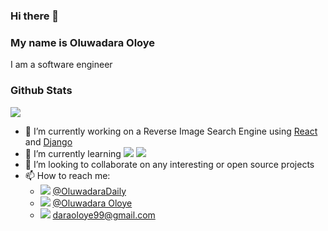 ### Hi there 👋
### My name is Oluwadara Oloye
I am a software engineer


### Github Stats
<img src="https://github-readme-stats.vercel.app/api?username=OluwadaraDaily" />

- 🔭 I’m currently working on a Reverse Image Search Engine using [React](https://github.com/OluwadaraDaily/RISE-frontend) and [Django](https://github.com/OluwadaraDaily/RISE-backend)
- 🌱 I’m currently learning <img src="https://img.shields.io/badge/Docker-2CA5E0?style=for-the-badge&logo=docker&logoColor=white" /> <img src="https://img.shields.io/badge/React-20232A?style=for-the-badge&logo=react&logoColor=61DAFB" />
- 👯 I’m looking to collaborate on any interesting or open source projects
- 📫 How to reach me:
  - <img src="https://img.shields.io/badge/Twitter-1DA1F2?style=for-the-badge&logo=twitter&logoColor=white" /> [@OluwadaraDaily](https://twitter.com/OluwadaraDaily)
  - <img src="https://img.shields.io/badge/LinkedIn-0077B5?style=for-the-badge&logo=linkedin&logoColor=white" /> [@Oluwadara Oloye](https://www.linkedin.com/in/oluwadara-oloye)
  - <img src="https://img.shields.io/badge/Gmail-D14836?style=for-the-badge&logo=gmail&logoColor=white" /> [daraoloye99@gmail.com](mailto:daraoloye99@gmail.com)
